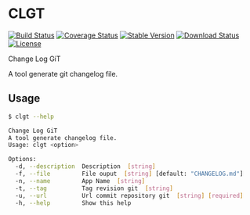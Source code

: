 # CLGT #

[![Build Status](https://img.shields.io/travis/toancong/clgt/master.svg)]()
[![Coverage Status](https://img.shields.io/coveralls/toancong/clgt/master.svg)](https://coveralls.io/github/toancong/clgt?branch=master)
[![Stable Version](https://img.shields.io/npm/v/clgt.svg)]()
[![Download Status](https://img.shields.io/npm/dt/clgt.svg)]()
[![License](https://img.shields.io/github/license/toancong/clgt.svg)]()

Change Log GiT

A tool generate git changelog file.

## Usage ##

``` bash
$ clgt --help

Change Log GiT
A tool generate changelog file.
Usage: clgt <option>

Options:
  -d, --description  Description  [string]
  -f, --file         File ouput  [string] [default: "CHANGELOG.md"]
  -n, --name         App Name  [string]
  -t, --tag          Tag revision git  [string]
  -u, --url          Url commit repository git  [string] [required]
  -h, --help         Show this help
```
